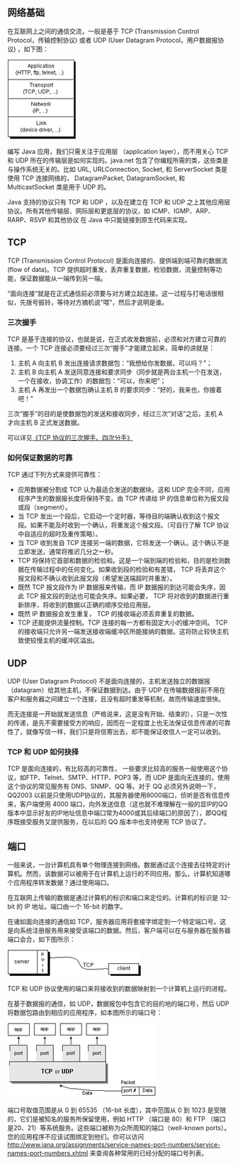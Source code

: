 ## 网络基础

在互联网上之间的通信交流，一般是基于 TCP  (Transmission Control Protocol，传输控制协议) 或者 UDP (User Datagram Protocol，用户数据报协议) ，如下图：

![](../images/net/1netw.gif)

编写 Java 应用，我们只需关注于应用层 （application layer），而不用关心 TCP 和 UDP 所在的传输层是如何实现的。java.net 包含了你编程所需的类，这些类是与操作系统无关的。比如 URL, URLConnection, Socket, 和 ServerSocket 类是使用 TCP 连接网络的， DatagramPacket, DatagramSocket, 和 MulticastSocket 类是用于  UDP  的。

Java 支持的协议只有  TCP 和 UDP ，以及在建立在  TCP 和 UDP 之上其他应用层协议。所有其他传输层、网际层和更底层的协议，如 ICMP、IGMP、ARP、RARP、RSVP 和其他协议 在 Java 中只能链接到原生代码来实现。

## TCP

TCP (Transmission Control Protocol) 是面向连接的、提供端到端可靠的数据流(flow of data)。TCP 提供超时重发，丢弃重复数据，检验数据，流量控制等功能，保证数据能从一端传到另一端。 

“面向连接”就是在正式通信前必须要与对方建立起连接。这一过程与打电话很相似，先拨号振铃，等待对方摘机说“喂”，然后才说明是谁。

### 三次握手

TCP 是基于连接的协议，也就是说，在正式收发数据前，必须和对方建立可靠的连接。一个 TCP 连接必须要经过三次“握手”才能建立起来，简单的讲就是：

1. 主机 A 向主机 B 发出连接请求数据包：“我想给你发数据，可以吗？”；
2. 主机 B 向主机 A 发送同意连接和要求同步（同步就是两台主机一个在发送，一个在接收，协调工作）的数据包：“可以，你来吧”；
3. 主机 A 再发出一个数据包确认主机 B 的要求同步：“好的，我来也，你接着吧！”

三次“握手”的目的是使数据包的发送和接收同步，经过三次“对话”之后，主机 A 才向主机 B 正式发送数据。

可以详见[《TCP 协议的三次握手、四次分手》](http://www.waylau.com/tcp-connect-and-close/)

### 如何保证数据的可靠

TCP 通过下列方式来提供可靠性：

* 应用数据被分割成 TCP 认为最适合发送的数据块。这和 UDP 完全不同，应用程序产生的数据报长度将保持不变。由 TCP 传递给 IP 的信息单位称为报文段或段（segment）。
* 当 TCP 发出一个段后，它启动一个定时器，等待目的端确认收到这个报文段。如果不能及时收到一个确认，将重发这个报文段。（可自行了解 TCP 协议中自适应的超时及重传策略）。
* 当  TCP 收到发自  TCP 连接另一端的数据，它将发送一个确认。这个确认不是立即发送，通常将推迟几分之一秒。
*  TCP 将保持它首部和数据的检验和。这是一个端到端的检验和，目的是检测数据在传输过程中的任何变化。如果收到段的检验和有差错，  TCP 将丢弃这个报文段和不确认收到此报文段（希望发送端超时并重发）。
* 既然 TCP 报文段作为 IP 数据报来传输，而 IP 数据报的到达可能会失序，因此  TCP 报文段的到达也可能会失序。如果必要，  TCP 将对收到的数据进行重新排序，将收到的数据以正确的顺序交给应用层。
* 既然 IP 数据报会发生重复，  TCP 的接收端必须丢弃重复的数据。
* TCP 还能提供流量控制。TCP 连接的每一方都有固定大小的缓冲空间。 TCP 的接收端只允许另一端发送接收端缓冲区所能接纳的数据。这将防止较快主机致使较慢主机的缓冲区溢出。

## UDP

UDP (User Datagram Protocol) 不是面向连接的，主机发送独立的数据报（datagram）给其他主机，不保证数据到达。由于 UDP 在传输数据报前不用在客户和服务器之间建立一个连接，且没有超时重发等机制，故而传输速度很快。 

而无连接是一开始就发送信息（严格说来，这是没有开始、结束的），只是一次性的传递，是先不需要接受方的响应，因而在一定程度上也无法保证信息传递的可靠性了，就像写信一样，我们只是将信寄出去，却不能保证收信人一定可以收到。

### TCP 和 UDP 如何抉择

TCP 是面向连接的，有比较高的可靠性， 一些要求比较高的服务一般使用这个协议，如FTP、Telnet、SMTP、HTTP、POP3 等，而 UDP 是面向无连接的，使用这个协议的常见服务有 DNS、SNMP、QQ 等。对于 QQ 必须另外说明一下，QQ2003 以前是只使用UDP协议的，其服务器使用8000端口，侦听是否有信息传来，客户端使用 4000 端口，向外发送信息（这也就不难理解在一般的显IP的QQ版本中显示好友的IP地址信息中端口常为4000或其后续端口的原因了），即QQ程序既接受服务又提供服务，在以后的 QQ 版本中也支持使用 TCP 协议了。

## 端口

一般来说，一台计算机具有单个物理连接到网络。数据通过这个连接去往特定的计算机。然而，该数据可以被用于在计算机上运行的不同应用。那么，计算机知道哪个应用程序转发数据？通过使用端口。

在互联网上传输的数据是通过计算机的标识和端口来定位的。计算机的标识是 32-bit  的 IP 地址。端口由一个 16-bit 的数字。

在诸如面向连接的通信如 TCP，服务器应用将套接字绑定到一个特定端口号。这是向系统注册服务用来接受该端口的数据。然后，客户端可以在与服务器在服务器端口会合，如下图所示：

![](../images/net/2tcp.gif)

TCP 和 UDP 协议使用的端口来将接收到的数据映射到一个计算机上运行的进程。

在基于数据报的通信，如 UDP，数据报包中包含它的目的地的端口号，然后 UDP 将数据包路由到相应的应用程序，如本图所示的端口号：

![](../images/net/3tcpudp.gif)

端口号取值范围是从 0 到 65535 （16-bit 长度），其中范围从 0 到 1023 是受限的，它们是被知名的服务所保留使用，例如 HTTP （端口是 80）和 FTP （端口是20、21）等系统服务。这些端口被称为众所周知的端口（well-known ports）。您的应用程序不应该试图绑定到他们。你可以访问 <http://www.iana.org/assignments/service-names-port-numbers/service-names-port-numbers.xhtml> 来查询各种常用的已经分配的端口号列表。